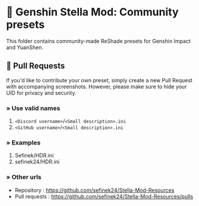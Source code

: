 # 🌠 Genshin Stella Mod: Community presets
This folder contains community-made ReShade presets for Genshin Impact and YuanShen.


## 👥 Pull Requests
If you'd like to contribute your own preset, simply create a new Pull Request with accompanying screenshots. However, please make sure to hide your UID for privacy and security.

### » Use valid names
1. `<Discord username>`/`<Small description>.ini`
2. `<GitHub username>`/`<Small description>.ini`

### » Examples
1. Sefinek/HDR.ini
2. sefinek24/HDR.ini

### » Other urls
* Repository    : https://github.com/sefinek24/Stella-Mod-Resources
* Pull requests : https://github.com/sefinek24/Stella-Mod-Resources/pulls